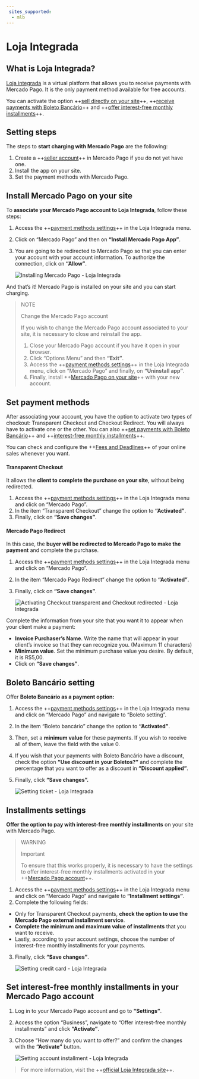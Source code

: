 ```yaml
---
 sites_supported:
  - mlb
---
```


# Loja Integrada

## What is Loja Integrada?

[Loja integrada](https://www.lojaintegrada.com.br/) is a virtual platform that allows you to receive payments with Mercado Pago. 
It is the only payment method available for free accounts. 

You can activate the option ++[sell directly on your site](#Set-payment-methods)++, ++[receive payments with Boleto Bancário](#Boleto-Bancário-setting)++ and ++[offer interest-free monthly installments](#Installments-settings)++.

## Setting steps

The steps to **start charging with Mercado Pago** are the following: 

1. Create a ++[seller account](https://www.mercadopago.com.br/activities)++ in Mercado Pago if you do not yet have one.
2. Install the app on your site. 
3. Set the payment methods with Mercado Pago.

## Install Mercado Pago on your site

To **associate your Mercado Pago account to Loja Integrada**, follow these steps: 

1. Access the ++[payment methods settings](https://app.lojaintegrada.com.br/painel/configuracao/pagamento/listar)++ in the Loja Integrada menu.
2. Click on “Mercado Pago” and then on **“Install Mercado Pago App”**.
3. You are going to be redirected to Mercado Pago so that you can enter your account with your account information. To authorize the connection, click on **“Allow”**.

    ![Installing Mercado Pago - Loja Integrada](/images/lojaintegrada/lojaintegrada-connect-1.gif)

And that’s it! Mercado Pago is installed on your site and you can start charging.

> NOTE
>
> Change the Mercado Pago account
>
> If you wish to change the Mercado Pago account associated to your site, it is necessary to close and reinstall the app.
> 1. Close your Mercado Pago account if you have it open in your browser.
> 2. Click “Options Menu” and then **“Exit”**.
> 3. Access the ++[payment methods settings](https://app.lojaintegrada.com.br/painel/configuracao/pagamento/listar)++ in the Loja Integrada menu, click on “Mercado Pago” and finally, on **“Uninstall app”**.
> 4. Finally, install ++[Mercado Pago on your site](#Install-Mercado-Pago-on-your-site)++ with your new account.

   <!-- ![Uninstalling Mercado Pago - Loja Integrada](/images/lojaintegrada/lojaintegrada-disconnect-1.gif) -->

## Set payment methods

After associating your account, you have the option to activate two types of checkout: Transparent Checkout and Checkout Redirect. You will always have to activate one or the other. You can also ++[set payments with Boleto Bancário](#Boleto-Bancário-setting)++ and ++[interest-free monthly installments](#Installments-settings)++.

You can check and configure the ++[Fees and Deadlines](https://www.mercadopago.com.br/settings/release-options)++ of your online sales whenever you want.


#### Transparent Checkout

It allows the **client to complete the purchase on your site**, without being redirected. 

1. Access the ++[payment methods settings](https://app.lojaintegrada.com.br/painel/configuracao/pagamento/listar)++ in the Loja Integrada menu and click on “Mercado Pago”.
2. In the item “Transparent Checkout” change the option to **“Activated”**.
3. Finally, click on **“Save changes”**.

#### Mercado Pago Redirect

In this case, the **buyer will be redirected to Mercado Pago to make the payment** and complete the purchase. 

1. Access the ++[payment methods settings](https://app.lojaintegrada.com.br/painel/configuracao/pagamento/listar)++ in the Loja Integrada menu and click on “Mercado Pago”.
2. In the item “Mercado Pago Redirect” change the option to **“Activated”**.
3. Finally, click on **“Save changes”**.

    ![Activating Checkout transparent and Checkout redirected - Loja Integrada](/images/lojaintegrada/lojaintegrada-checkout-1.gif)

Complete the information from your site that you want it to appear when your client make a payment:

- **Invoice Purchaser’s Name**. Write the name that will appear in your client’s invoice so that they can recognize you. (Maximum 11 characters)
- **Minimum value**. Set the minimum purchase value you desire. By default, it is R$5,00.
- Click on **“Save changes”**.

## Boleto Bancário setting

Offer **Boleto Bancário as a payment option:**

1. Access the ++[payment methods settings](https://app.lojaintegrada.com.br/painel/configuracao/pagamento/listar)++ in the Loja Integrada menu and click on “Mercado Pago” and navigate to “Boleto setting”.
2. In the item “Boleto bancário” change the option to **“Activated”**.
3. Then, set a **minimum value** for these payments. If you wish to receive all of them, leave the field with the value 0. 
4. If you wish that your payments with Boleto Bancário have a discount, check the option **“Use discount in your Boletos?”** and complete the percentage that you want to offer as a discount in **“Discount applied”**.
5. Finally, click **“Save changes”.**

    ![Setting ticket - Loja Integrada](/images/lojaintegrada/lojaintegrada-ticket-1.gif)

## Installments settings

**Offer the option to pay with interest-free monthly installments** on your site with Mercado Pago.

> WARNING
>
> Important
>
> To ensure that this works properly, it is necessary to have the settings to offer interest-free monthly installments activated in your ++[Mercado Pago account](#Set-interest-free-monthly-installments-in-your-Mercado-Pago-account)++.

1. Access the ++[payment methods settings](https://app.lojaintegrada.com.br/painel/configuracao/pagamento/listar)++ in the Loja Integrada menu and click on “Mercado Pago” and navigate to **“Installment settings”**.
2. Complete the following fields: 
- Only for Transparent Checkout payments, **check the option to use the Mercado Pago external installment service**.
- **Complete the minimum and maximum value of installments** that you want to receive.
- Lastly, according to your account settings, choose the number of interest-free monthly installments for your payments.
3. Finally, click **“Save changes”**.

    ![Setting credit card - Loja Integrada](/images/lojaintegrada/lojaintegrada-credit-card-1.gif)

## Set interest-free monthly installments in your Mercado Pago account

1. Log in to your Mercado Pago account and go to **“Settings”**.
2. Access the option “Business”, navigate to “Offer interest-free monthly installments” and click **“Activate”**.
3. Choose “How many do you want to offer?” and confirm the changes with the **“Activate”** button.

    ![Setting account installment - Loja Integrada](/images/lojaintegrada/lojaintegrada-account-installment-1.gif)

> For more information, visit the ++[official Loja Integrada site](https://lojaintegrada.com.br/)++.
